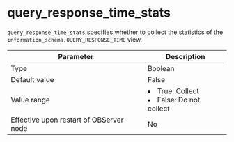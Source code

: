 # query_response_time_stats

`query_response_time_stats` specifies whether to collect the statistics of the `information_schema.QUERY_RESPONSE_TIME` view.

| **Parameter** | **Description** |
| --- | --- |
| Type | Boolean |
| Default value | False |
| Value range | <li>True: Collect<li>False: Do not collect |
| Effective upon restart of OBServer node | No |
